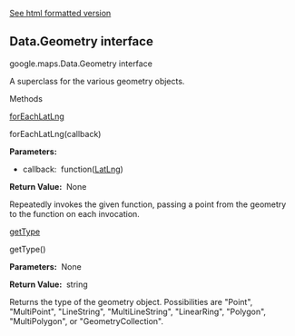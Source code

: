 [See html formatted version](https://huasofoundries.github.io/google-maps-documentation/Data.Geometry.html)


Data.Geometry interface
-----------------------

google.maps.Data.Geometry interface

A superclass for the various geometry objects.

Methods

[forEachLatLng](#Data.Geometry.forEachLatLng)

forEachLatLng(callback)

**Parameters:** 

*   callback:  function([LatLng](LatLng.md))

**Return Value:**  None

Repeatedly invokes the given function, passing a point from the geometry to the function on each invocation.

[getType](#Data.Geometry.getType)

getType()

**Parameters:**  None

**Return Value:**  string

Returns the type of the geometry object. Possibilities are "Point", "MultiPoint", "LineString", "MultiLineString", "LinearRing", "Polygon", "MultiPolygon", or "GeometryCollection".
